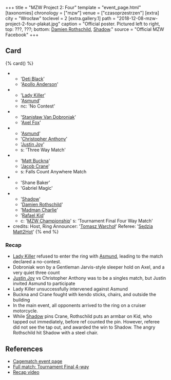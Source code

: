 +++
title = "MZW Project 2: Four"
template = "event_page.html"
[taxonomies]
chronology = ["mzw"]
venue = ["czasoprzestrzen"]
[extra]
city = "Wrocław"
toclevel = 2
[extra.gallery.1]
path = "2018-12-08-mzw-project-2-four-plakat.jpg"
caption = "Official poster. Pictured left to right, top: ???, ???; bottom: [Damien Rothschild](@/w/damien-rothschild.md), [Shadow](@/w/shadow.md)."
source = "Official MZW Facebook"
+++

## Card

{% card() %}
- - '[Deti Black](@/w/dieter-schwartz.md)'
  - '[Apollo Anderson](@/w/apollo-anderson.md)'
- - '[Lady Killer](@/w/boro.md)'
  - '[Asmund](@/w/asmund.md)'
  - nc: 'No Contest'
- - '[Stanisław Van Dobroniak](@/w/stanislaw-van-dobroniak.md)'
  - '[Axel Fox](@/w/axel-fox.md)'
- - '[Asmund](@/w/asmund.md)'
  - '[Christopher Anthony](@/w/christopher-anthony.md)'
  - '[Justin Joy](@/w/justin-joy.md)'
  - s: 'Three Way Match'
- - '[Matt Buckna](@/w/matt-buckna.md)'
  - '[Jacob Crane](@/w/jacob-crane.md)'
  - s: Falls Count Anywhere Match
- - 'Shane Baker'
  - 'Gabriel Magic'
- - '[Shadow](@/w/shadow.md)'
  - '[Damien Rothschild](@/w/damien-rothschild.md)'
  - '[Madman Charlie](@/w/madman-charlie.md)'
  - '[Rafael Kid](@/w/rafael-kid.md)'
  - c: '[MZW Championship](@/c/mzw-championship.md)'
    s: 'Tournament Final Four Way Match'
- credits:
    Host, Ring Announcer: '[Tomasz Warchoł](@/w/tomasz-warchol.md)'
    Referee: '[Sędzia Matt2Hot](@/w/matt2hot.md)'
{% end %}

### Recap

* [Lady Killer](@/w/boro.md) refused to enter the ring with [Asmund](@/w/asmund.md), leading to the match declared a no-contest.
* Dobroniak won by a Gentleman Jarvis-style sleeper hold on Axel, and a very quiet three count
* [Justin Joy](@/w/justin-joy.md) vs Christopher Anthony was to be a singles match, but Justin invited Asmund to participate
* Lady Killer unsuccessfully intervened against Asmund
* Buckna and Crane fought with kendo sticks, chairs, and outside the building
* In the main event, all opponents arrived to the ring on a cruiser motorcycle.
* While [Shadow](@/w/shadow.md) pins Crane, Rothschild puts an armbar on Kid, who tapped out immediately, before ref counted the pin. However, referee did not see the tap out, and awarded the win to Shadow. The angry Rothschild hit Shadow with a steel chair.

## References

* [Cagematch event page](https://www.cagematch.net/?id=1&nr=322461)
* [Full match: Tournament Final 4-way](https://www.youtube.com/watch?v=31_PIi22v6o)
* [Recap video](https://www.youtube.com/watch?v=8LKMTYPzaIU)
